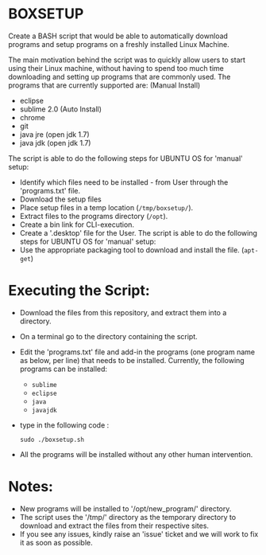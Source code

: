 BOXSETUP
========

Create a BASH script that would be able to automatically download programs and setup programs on a freshly installed Linux Machine.

The main motivation behind the script was to quickly allow users to start using their Linux machine, without having to spend too much time downloading and setting up programs that are commonly used.
The programs that are currently supported are:
(Manual Install)
- eclipse
- sublime 2.0
(Auto Install)
- chrome
- git
- java jre (open jdk 1.7)
- java jdk (open jdk 1.7)

The script is able to do the following steps for UBUNTU OS for 'manual' setup:
- Identify which files need to be installed - from User through the 'programs.txt' file.
- Download the setup files
- Place setup files in a temp location (<code>/tmp/boxsetup/</code>).
- Extract files to the programs directory (<code>/opt</code>).
- Create a bin link for CLI-execution.
- Create a '.desktop' file for the User.
The script is able to do the following steps for UBUNTU OS for 'manual' setup:
- Use the appropriate packaging tool to download and install the file. (<code>apt-get</code>)

Executing the Script:
========
- Download the files from this repository, and extract them into a directory.
- On a terminal go to the directory containing the script.
- Edit the 'programs.txt' file and add-in the programs (one program name as below, per line) that needs to be installed. Currently, the following programs can be installed:
	- <code>sublime</code>
	- <code>eclipse</code>
	- <code>java</code>
	- <code>javajdk</code>
	
- type in the following code :

	<code>sudo ./boxsetup.sh</code>
- All the programs will be installed without any other human intervention. 

Notes:
========
- New programs will be installed to '/opt/new_program/' directory.
- The script uses the '/tmp/' directory as the temporary directory to download and extract the files from their respective sites.
- If you see any issues, kindly raise an 'issue' ticket and we will work to fix it as soon as possible.
	
